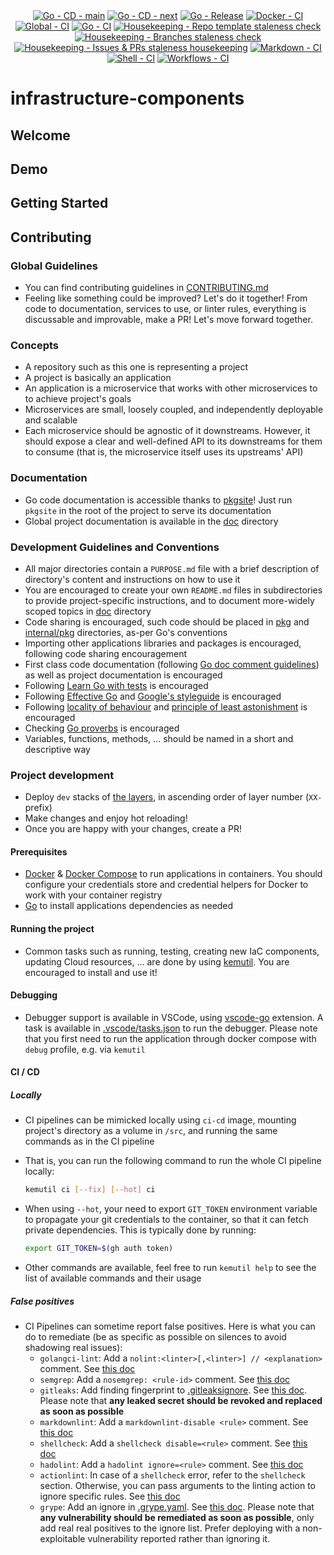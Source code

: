 <!-- markdownlint-disable MD041 -->
<div align=center>
  <a href="https://github.com/kemadev/infrastructure-components/actions/workflows/go-cd.yaml"><img alt="Go - CD - main" src="https://github.com/kemadev/infrastructure-components/actions/workflows/go-cd.yaml/badge.svg?branch=main&event=push"></a>
  <a href="https://github.com/kemadev/infrastructure-components/actions/workflows/go-cd.yaml"><img alt="Go - CD - next" src="https://github.com/kemadev/infrastructure-components/actions/workflows/go-cd.yaml/badge.svg?branch=next&event=push"></a>
  <a href="https://github.com/kemadev/infrastructure-components/actions/workflows/go-release.yaml"><img alt="Go - Release" src="https://github.com/kemadev/infrastructure-components/actions/workflows/go-release.yaml/badge.svg?branch=main&event=push"></a>
  <a href="https://github.com/kemadev/infrastructure-components/actions/workflows/docker-ci.yaml"><img alt="Docker - CI" src="https://github.com/kemadev/infrastructure-components/actions/workflows/docker-ci.yaml/badge.svg?branch=main&event=schedule"></a>
  <a href="https://github.com/kemadev/infrastructure-components/actions/workflows/global-ci.yaml"><img alt="Global - CI" src="https://github.com/kemadev/infrastructure-components/actions/workflows/global-ci.yaml/badge.svg?branch=main&event=schedule"></a>
  <a href="https://github.com/kemadev/infrastructure-components/actions/workflows/go-ci.yaml"><img alt="Go - CI" src="https://github.com/kemadev/infrastructure-components/actions/workflows/go-ci.yaml/badge.svg?branch=main&event=schedule"></a>
  <a href="https://github.com/kemadev/infrastructure-components/actions/workflows/repo-template-stale.yaml"><img alt="Housekeeping - Repo template staleness check" src="https://github.com/kemadev/infrastructure-components/actions/workflows/repo-template-stale.yaml/badge.svg?branch=main&event=schedule"></a>
  <a href="https://github.com/kemadev/infrastructure-components/actions/workflows/branch-stale.yaml"><img alt="Housekeeping - Branches staleness check" src="https://github.com/kemadev/infrastructure-components/actions/workflows/branch-stale.yaml/badge.svg?branch=main&event=schedule"></a>
  <a href="https://github.com/kemadev/infrastructure-components/actions/workflows/issue-pr-stale.yaml"><img alt="Housekeeping - Issues & PRs staleness housekeeping" src="https://github.com/kemadev/infrastructure-components/actions/workflows/issue-pr-stale.yaml/badge.svg?branch=main&event=schedule"></a>
  <a href="https://github.com/kemadev/infrastructure-components/actions/workflows/markdown-ci.yaml"><img alt="Markdown - CI" src="https://github.com/kemadev/infrastructure-components/actions/workflows/markdown-ci.yaml/badge.svg?branch=main&event=schedule"></a>
  <a href="https://github.com/kemadev/infrastructure-components/actions/workflows/shell-ci.yaml"><img alt="Shell - CI" src="https://github.com/kemadev/infrastructure-components/actions/workflows/shell-ci.yaml/badge.svg?branch=main&event=schedule"></a>
  <a href="https://github.com/kemadev/infrastructure-components/actions/workflows/workflow-action-ci.yaml"><img alt="Workflows - CI" src="https://github.com/kemadev/infrastructure-components/actions/workflows/workflow-action-ci.yaml/badge.svg?branch=main&event=schedule"></a>
</div>

# infrastructure-components

<!-- Brief description of the project -->

## Welcome

<!-- Project presentation, motivation, and main features -->

## Demo

<!-- If applicable, project demo (video, screenshots, asciicinema, ...) -->

## Getting Started

<!-- Basic usage and main commands -->

## Contributing

### Global Guidelines

- You can find contributing guidelines in [CONTRIBUTING.md](CONTRIBUTING.md)
- Feeling like something could be improved? Let's do it together! From code to documentation, services to use, or linter rules, everything is discussable and improvable, make a PR! Let's move forward together.

### Concepts

- A repository such as this one is representing a project
- A project is basically an application
- An application is a microservice that works with other microservices to to achieve project's goals
- Microservices are small, loosely coupled, and independently deployable and scalable
- Each microservice should be agnostic of it downstreams. However, it should expose a clear and well-defined API to its downstreams for them to consume (that is, the microservice itself uses its upstreams' API)

### Documentation

- Go code documentation is accessible thanks to [pkgsite](https://pkg.go.dev/golang.org/x/pkgsite/cmd/pkgsite)! Just run `pkgsite` in the root of the project to serve its documentation
- Global project documentation is available in the [doc](./doc) directory

### Development Guidelines and Conventions

- All major directories contain a `PURPOSE.md` file with a brief description of directory's content and instructions on how to use it
- You are encouraged to create your own `README.md` files in subdirectories to provide project-specific instructions, and to document more-widely scoped topics in [doc](./doc) directory
- Code sharing is encouraged, such code should be placed in [pkg](pkg) and [internal/pkg](internal/pkg) directories, as-per Go's conventions
- Importing other applications libraries and packages is encouraged, following code sharing encouragement
- First class code documentation (following [Go doc comment guidelines](https://go.dev/doc/comment)) as well as project documentation is encouraged
- Following [Learn Go with tests](https://github.com/quii/learn-go-with-tests) is encouraged
- Following [Effective Go](https://go.dev/doc/effective_go) and [Google's styleguide](https://google.github.io/styleguide/go/) is encouraged
- Following [locality of behaviour](https://htmx.org/essays/locality-of-behaviour/) and [principle of least astonishment](https://en.wikipedia.org/wiki/Principle_of_least_astonishment) is encouraged
- Checking [Go proverbs](https://go-proverbs.github.io/) is encouraged
- Variables, functions, methods, ... should be named in a short and descriptive way

### Project development

- Deploy `dev` stacks of [the layers](./deploy), in ascending order of layer number (`XX-` prefix)
- Make changes and enjoy hot reloading!
- Once you are happy with your changes, create a PR!

#### Prerequisites

- [Docker](https://github.com/docker/cli) & [Docker Compose](https://github.com/docker/compose) to run applications in containers. You should configure your credentials store and credential helpers for Docker to work with your container registry
- [Go](https://github.com/golang/go) to install applications dependencies as needed

#### Running the project

- Common tasks such as running, testing, creating new IaC components, updating Cloud resources, ... are done by using [kemutil](https://github.com/kemadev/ci-cd/tree/main/tool/kemutil). You are encouraged to install and use it!

#### Debugging

- Debugger support is available in VSCode, using [vscode-go](https://github.com/golang/vscode-go/wiki/debugging) extension. A task is available in [.vscode/tasks.json](.vscode/tasks.json) to run the debugger.
  Please note that you first need to run the application through docker compose with `debug` profile, e.g. via `kemutil`

#### CI / CD

##### Locally

- CI pipelines can be mimicked locally using `ci-cd` image, mounting project's directory as a volume in `/src`, and running the same commands as in the CI pipeline
- That is, you can run the following command to run the whole CI pipeline locally:

  ```bash
  kemutil ci [--fix] [--hot] ci
  ```

- When using `--hot`, your need to export `GIT_TOKEN` environment variable to propagate your git credentials to the container, so that it can fetch private dependencies. This is typically done by running:

  ```bash
  export GIT_TOKEN=$(gh auth token)
  ```

- Other commands are available, feel free to run `kemutil help` to see the list of available commands and their usage

##### False positives

- CI Pipelines can sometime report false positives. Here is what you can do to remediate (be as specific as possible on silences to avoid shadowing real issues):
  - `golangci-lint`: Add a `nolint:<linter>[,<linter>] // <explanation>` comment. See [this doc](https://golangci-lint.run/usage/false-positives/)
  - `semgrep`: Add a `nosemgrep: <rule-id>` comment. See [this doc](https://semgrep.dev/docs/ignoring-files-folders-code)
  - `gitleaks`: Add finding fingerprint to [.gitleaksignore](config/gitleaks/.gitleaksignore). See [this doc](https://github.com/gitleaks/gitleaks#additional-configuration). Please note that **any leaked secret should be revoked and replaced as soon as possible**
  - `markdownlint`: Add a `markdownlint-disable <rule>` comment. See [this doc](https://github.com/DavidAnson/markdownlint/blob/main/README.md#configuration)
  - `shellcheck`: Add a `shellcheck disable=<rule>` comment. See [this doc](https://github.com/koalaman/shellcheck/wiki/Ignore)
  - `hadolint`: Add a `hadolint ignore=<rule>` comment. See [this doc](https://github.com/hadolint/hadolint/blob/master/README.md#ignoring-rules)
  - `actionlint`: In case of a `shellcheck` error, refer to the `shellcheck` section. Otherwise, you can pass arguments to the linting action to ignore specific rules. See [this doc](https://github.com/rhysd/actionlint/blob/main/docs/usage.md#ignore-some-errors)
  - `grype`: Add an ignore in [.grype.yaml](https://github.com/kemadev/infrastructure-components/tree/main/config/grype/.grype.yaml). See [this doc](https://github.com/anchore/grype#specifying-matches-to-ignore).
    Please note that **any vulnerability should be remediated as soon as possible**, only add real real positives to the ignore list. Prefer deploying with a non-exploitable vulnerability reported rather than ignoring it.
